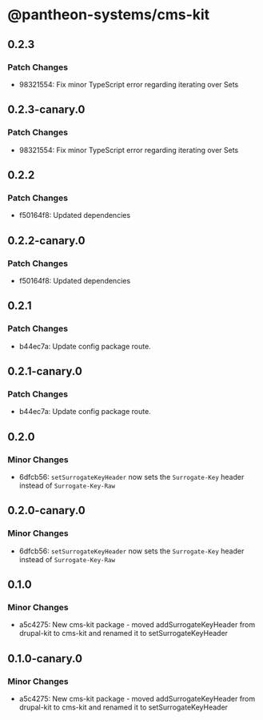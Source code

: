 # @pantheon-systems/cms-kit

## 0.2.3

### Patch Changes

- 98321554: Fix minor TypeScript error regarding iterating over Sets

## 0.2.3-canary.0

### Patch Changes

- 98321554: Fix minor TypeScript error regarding iterating over Sets

## 0.2.2

### Patch Changes

- f50164f8: Updated dependencies

## 0.2.2-canary.0

### Patch Changes

- f50164f8: Updated dependencies

## 0.2.1

### Patch Changes

- b44ec7a: Update config package route.

## 0.2.1-canary.0

### Patch Changes

- b44ec7a: Update config package route.

## 0.2.0

### Minor Changes

- 6dfcb56: `setSurrogateKeyHeader` now sets the `Surrogate-Key` header instead
  of `Surrogate-Key-Raw`

## 0.2.0-canary.0

### Minor Changes

- 6dfcb56: `setSurrogateKeyHeader` now sets the `Surrogate-Key` header instead
  of `Surrogate-Key-Raw`

## 0.1.0

### Minor Changes

- a5c4275: New cms-kit package - moved addSurrogateKeyHeader from drupal-kit to
  cms-kit and renamed it to setSurrogateKeyHeader

## 0.1.0-canary.0

### Minor Changes

- a5c4275: New cms-kit package - moved addSurrogateKeyHeader from drupal-kit to
  cms-kit and renamed it to setSurrogateKeyHeader
